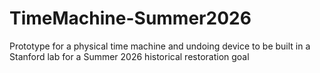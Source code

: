 # TimeMachine-Summer2026
Prototype for a physical time machine and undoing device to be built in a Stanford lab for a Summer 2026 historical restoration goal
